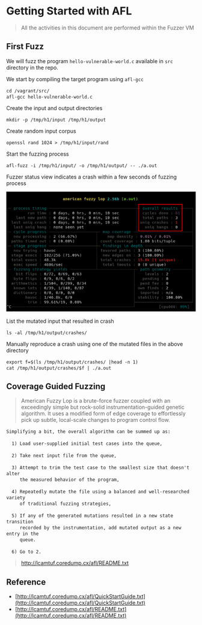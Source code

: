 # Getting Started with AFL

> All the activities in this document are performed within the Fuzzer VM

## First Fuzz

We will fuzz the program `hello-vulnerable-world.c` available in `src` directory in the repo.

We start by compiling the target program using `afl-gcc`

```
cd /vagrant/src/
afl-gcc hello-vulnerable-world.c 
```

Create the input and output directories

```
mkdir -p /tmp/h1/input /tmp/h1/output
```

Create random input corpus

```
openssl rand 1024 > /tmp/h1/input/rand
```

Start the fuzzing process

```
afl-fuzz -i /tmp/h1/input/ -o /tmp/h1/output/ -- ./a.out
```

Fuzzer status view indicates a crash within a few seconds of fuzzing process

![](images/afl1.png)

List the mutated input that resulted in crash

```
ls -al /tmp/h1/output/crashes/
```

Manually reproduce a crash using one of the mutated files in the above directory

```
export f=$(ls /tmp/h1/output/crashes/ |head -n 1)
cat /tmp/h1/output/crashes/$f | ./a.out
```

## Coverage Guided Fuzzing

> American Fuzzy Lop is a brute-force fuzzer coupled with an exceedingly simple but rock-solid instrumentation-guided genetic algorithm. It uses a modified form of edge coverage to effortlessly pick up subtle, local-scale changes to program control flow.

```
Simplifying a bit, the overall algorithm can be summed up as:

  1) Load user-supplied initial test cases into the queue,

  2) Take next input file from the queue,

  3) Attempt to trim the test case to the smallest size that doesn't alter
     the measured behavior of the program,

  4) Repeatedly mutate the file using a balanced and well-researched variety
     of traditional fuzzing strategies,

  5) If any of the generated mutations resulted in a new state transition
     recorded by the instrumentation, add mutated output as a new entry in the
     queue.

  6) Go to 2.
```

> http://lcamtuf.coredump.cx/afl/README.txt

## Reference

* [http://lcamtuf.coredump.cx/afl/QuickStartGuide.txt](http://lcamtuf.coredump.cx/afl/QuickStartGuide.txt)
* [http://lcamtuf.coredump.cx/afl/README.txt](http://lcamtuf.coredump.cx/afl/README.txt)